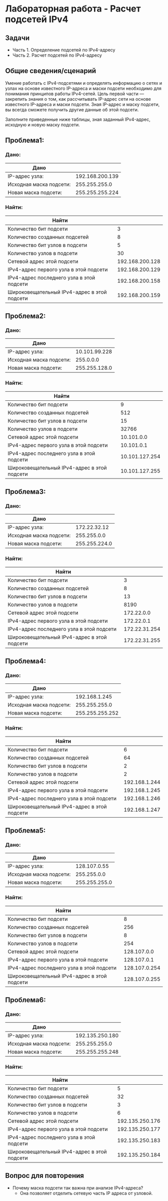 # Лабораторная работа - Расчет подсетей IPv4

## Задачи
- Часть 1. Определение подсетей по IPv4-адресу
- Часть 2. Расчет подсетей по IPv4-адресу

## Общие сведения/сценарий
Умение работать с IPv4-подсетями и определять информацию о сетях и узлах на основе известного IP-адреса и маски подсети необходимо для понимания принципов работы IPv4-сетей. Цель первой части — закрепить знания о том, как рассчитывать IP-адрес сети на основе известного IP-адреса и маски подсети. Зная IP-адрес и маску подсети, вы всегда сможете получить другие данные об этой подсети.

Заполните приведенные ниже таблицы, зная заданный IPv4-адрес, исходную и новую маску подсети.

## Проблема1:

### Дано:
|        Дано               |                   |
| ------------------------- |------------------ |
| IP-адрес узла:	        | 192.168.200.139   |
| Исходная маска подсети:	| 255.255.255.0     |
| Новая маска подсети:	    | 255.255.255.224   |

### Найти:
|              Найти                            |                |
| -------------------------                     |--------------- |
| Количество бит подсети	                    | 3              |
| Количество созданных подсетей	                | 8              |
| Количество бит узлов в подсети	            | 5              |
| Количество узлов в подсети	                | 30             |
| Сетевой адрес этой подсети	                | 192.168.200.128|
| IPv4-адрес первого узла в этой подсети	    | 192.168.200.129|
| IPv4-адрес последнего узла в этой подсети	    | 192.168.200.158|
| Широковещательный IPv4-адрес в этой подсети	| 192.168.200.159|

## Проблема2:

### Дано:
|        Дано                   |               |
| -------------------------     |---------------|
| IP-адрес узла:	            | 10.101.99.228 |
| Исходная маска подсети:	    | 255.0.0.0     |
| Новая маска подсети:	        | 255.255.128.0 |

### Найти:
|              Найти                            |                |
| -------------------------                     |--------------- |
| Количество бит подсети	                    | 9              |
| Количество созданных подсетей	                | 512            |
| Количество бит узлов в подсети	            | 15             |
| Количество узлов в подсети	                | 32766          |
| Сетевой адрес этой подсети	                | 10.101.0.0     |
| IPv4-адрес первого узла в этой подсети	    | 10.101.0.1     |
| IPv4-адрес последнего узла в этой подсети	    | 10.101.127.254 |
| Широковещательный IPv4-адрес в этой подсети	| 10.101.127.255 |

## Проблема3:
### Дано:
|        Дано               |               |
| ------------------------- |-------------- |
| IP-адрес узла:	        | 172.22.32.12  |
| Исходная маска подсети:	| 255.255.0.0   |
| Новая маска подсети:	    | 255.255.224.0 |

### Найти:
|              Найти                            |               |
| -------------------------                     |---------------|
| Количество бит подсети	                    | 3             |
| Количество созданных подсетей	                | 8             |
| Количество бит узлов в подсети	            | 13            |
| Количество узлов в подсети	                | 8190          |
| Сетевой адрес этой подсети	                | 172.22.0.0    |
| IPv4-адрес первого узла в этой подсети	    | 172.22.0.1    |
| IPv4-адрес последнего узла в этой подсети	    | 172.22.31.254 |
| Широковещательный IPv4-адрес в этой подсети	| 172.22.31.255 |

## Проблема4:
### Дано:
|        Дано               |                   |
| ------------------------- |------------------ |
| IP-адрес узла:	        | 192.168.1.245     |
| Исходная маска подсети:	| 255.255.255.0     |
| Новая маска подсети:	    | 255.255.255.252   |

### Найти:
|              Найти                            |               |
| -------------------------                     |---------------|
| Количество бит подсети	                    | 6             |
| Количество созданных подсетей	                | 64            |
| Количество бит узлов в подсети	            | 2             |
| Количество узлов в подсети	                | 2             |
| Сетевой адрес этой подсети	                | 192.168.1.244 |
| IPv4-адрес первого узла в этой подсети	    | 192.168.1.245 |
| IPv4-адрес последнего узла в этой подсети	    | 192.168.1.246 |
| Широковещательный IPv4-адрес в этой подсети	| 192.168.1.247 |

## Проблема5:
### Дано:
|        Дано               |                   |
| ------------------------- |------------------ |
| IP-адрес узла:	        | 128.107.0.55      |
| Исходная маска подсети:	| 255.255.0.0       |
| Новая маска подсети:	    | 255.255.255.0     |

### Найти:
|              Найти                            |               |
| -------------------------                     |---------------|
| Количество бит подсети	                    | 8             |
| Количество созданных подсетей	                | 256           |
| Количество бит узлов в подсети	            | 8             |
| Количество узлов в подсети	                | 254           |
| Сетевой адрес этой подсети	                | 128.107.0.0   |
| IPv4-адрес первого узла в этой подсети	    | 128.107.0.1   |
| IPv4-адрес последнего узла в этой подсети	    | 128.107.0.254 |
| Широковещательный IPv4-адрес в этой подсети	| 128.107.0.255 |

## Проблема6:
### Дано:
|        Дано               |                   |
| ------------------------- |------------------ |
| IP-адрес узла:	        | 192.135.250.180   |
| Исходная маска подсети:	| 255.255.255.0     |
| Новая маска подсети:	    | 255.255.255.248   |

### Найти:
|              Найти                            |                 |
| -------------------------                     | --------------- |
| Количество бит подсети	                    | 5               |
| Количество созданных подсетей	                | 32              |
| Количество бит узлов в подсети	            | 3               |
| Количество узлов в подсети	                | 6               |
| Сетевой адрес этой подсети	                | 192.135.250.176 |
| IPv4-адрес первого узла в этой подсети	    | 192.135.250.177 |
| IPv4-адрес последнего узла в этой подсети	    | 192.135.250.183 |
| Широковещательный IPv4-адрес в этой подсети	| 192.135.250.184 |

## Вопрос для повторения
- Почему маска подсети так важна при анализе IPv4-адреса?
    - Она позволяет отделить сетевую часть IP адреса от узловой.

